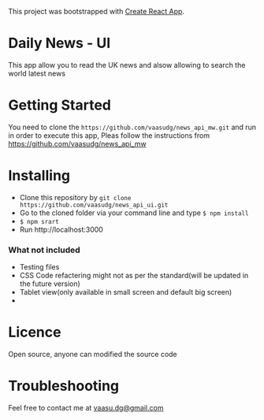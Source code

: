 This project was bootstrapped with [Create React App](https://github.com/facebook/create-react-app).

# Daily News - UI
This app allow you to read the UK news and alsow allowing to search the world latest news

# Getting Started
You need to clone the `https://github.com/vaasudg/news_api_mw.git` and run in order to execute this app, Pleas follow the instructions from https://github.com/vaasudg/news_api_mw


# Installing
 - Clone this repository by `git clone https://github.com/vaasudg/news_api_ui.git`
 - Go to the cloned folder via your command line and type `$ npm install`
 - `$ npm srart` 
 - Run http://localhost:3000

### What not included
 - Testing files
 - CSS Code refactering might not as per the standard(will be updated in the future version)
 - Tablet view(only available in small screen and default big screen)
 - 

# Licence
Open source, anyone can modified the source code

# Troubleshooting
Feel free to contact me at vaasu.dg@gmail.com